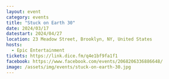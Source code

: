 ```yaml
---
layout: event
category: events
title: "Stuck on Earth 30"
date: 2024/03/17
datestart: 2024/04/27
location: 23 Meadow Street, Brooklyn, NY, United States
hosts:
  - Epic Entertainment
tickets: https://link.dice.fm/q4e1bf9fa1f1
facebook: https://www.facebook.com/events/2068206336886648/
image: /assets/img/events/stuck-on-earth-30.jpg
---
```


